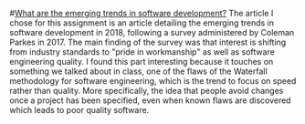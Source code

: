 #[What are the emerging trends in software development?](http://searchsoftwarequality.techtarget.com/photostory/252434264/What-are-the-emerging-trends-in-software-development/1/Make-software-engineering-quality-job-one)
The article I chose for this assignment is an article detailing the emerging trends in software development in 2018, following a survey administered by Coleman Parkes in 2017. The main finding of the survey was that interest is shifting from industry standards to "pride in workmanship" as well as software engineering quality. I found this part interesting because it touches on something we talked about in class, one of the flaws of the Waterfall methodology for software engineering, which is the trend to focus on speed rather than quality. More specifically, the idea that people avoid changes once a project has been specified, even when known flaws are discovered which leads to poor quality software.